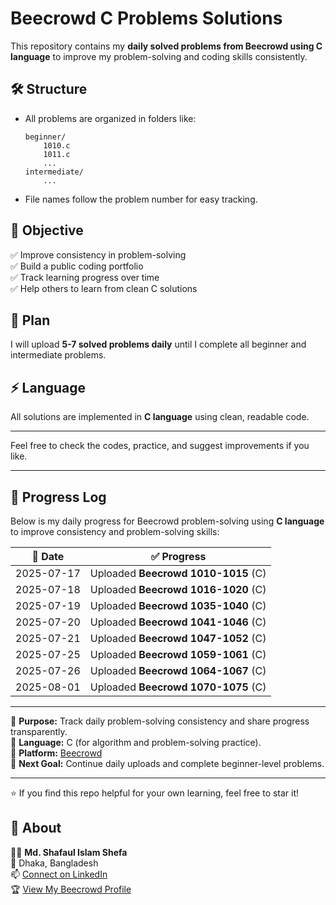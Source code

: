 # Beecrowd C Problems Solutions

This repository contains my **daily solved problems from Beecrowd using C language** to improve my problem-solving and coding skills consistently.

## 🛠 Structure

- All problems are organized in folders like:
    ```
    beginner/
        1010.c
        1011.c
        ...
    intermediate/
        ...
    ```
- File names follow the problem number for easy tracking.

## 🚀 Objective

✅ Improve consistency in problem-solving  
✅ Build a public coding portfolio  
✅ Track learning progress over time  
✅ Help others to learn from clean C solutions

## 📅 Plan

I will upload **5-7 solved problems daily** until I complete all beginner and intermediate problems.

## ⚡ Language

All solutions are implemented in **C language** using clean, readable code.

---

Feel free to check the codes, practice, and suggest improvements if you like.

---

## 🚀 Progress Log

Below is my daily progress for Beecrowd problem-solving using **C language** to improve consistency and problem-solving skills:

| 📅 Date | ✅ Progress |
|--------|-----------|
| 2025-07-17 | Uploaded **Beecrowd 1010-1015** (C) |
| 2025-07-18 | Uploaded **Beecrowd 1016-1020** (C) |
| 2025-07-19 | Uploaded **Beecrowd 1035-1040** (C) |
| 2025-07-20 | Uploaded **Beecrowd 1041-1046** (C) |
| 2025-07-21 | Uploaded **Beecrowd 1047-1052** (C) |
| 2025-07-25 | Uploaded **Beecrowd 1059-1061** (C) |
| 2025-07-26 | Uploaded **Beecrowd 1064-1067** (C) |
| 2025-08-01 | Uploaded **Beecrowd 1070-1075** (C) |

---

📌 **Purpose:** Track daily problem-solving consistency and share progress transparently.  
📌 **Language:** C (for algorithm and problem-solving practice).  
📌 **Platform:** [Beecrowd](https://judge.beecrowd.com/en/profile/1066526)    
📌 **Next Goal:** Continue daily uploads and complete beginner-level problems.

---

⭐ If you find this repo helpful for your own learning, feel free to star it!



## 🌻 About

👨‍💻 **Md. Shafaul Islam Shefa**  
📍 Dhaka, Bangladesh  
📫 [Connect on LinkedIn](https://www.linkedin.com)  
🏆 [View My Beecrowd Profile](https://www.beecrowd.com.br/judge/en/profile/1066526)  
